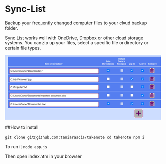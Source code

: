 # Sync-List

Backup your frequently changed computer files to your cloud backup folder.

Sync List works well with OneDrive, Dropbox or other cloud storage systems.
You can zip up your files, select a specific file or directory or certain file types.

![Sync List File list](https://github.com/chrisjwaddell/Sync-List/blob/main/img/sync-list.jpg)


##How to install

``
git clone git@github.com:taniarascia/takenote
cd takenote
npm i
``

To run it
``
node app.js
``

Then open index.htm in your browser









